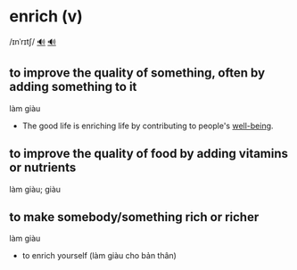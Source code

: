 # enrich (v)

/ɪnˈrɪtʃ/ [🔊](https://www.oxfordlearnersdictionaries.com/media/english/uk_pron/e/enr/enric/enrich__gb_1.mp3) [🔊](https://www.oxfordlearnersdictionaries.com/media/english/us_pron/e/enr/enric/enrich__us_1.mp3)

## to improve the quality of something, often by adding something to it

làm giàu

- The good life is enriching life by contributing to people's [well-being](../w/well-being-n.md#general-health-and-happiness).

## to improve the quality of food by adding vitamins or nutrients

làm giàu; giàu

## to make somebody/something rich or richer

làm giàu

- to enrich yourself (làm giàu cho bản thân)